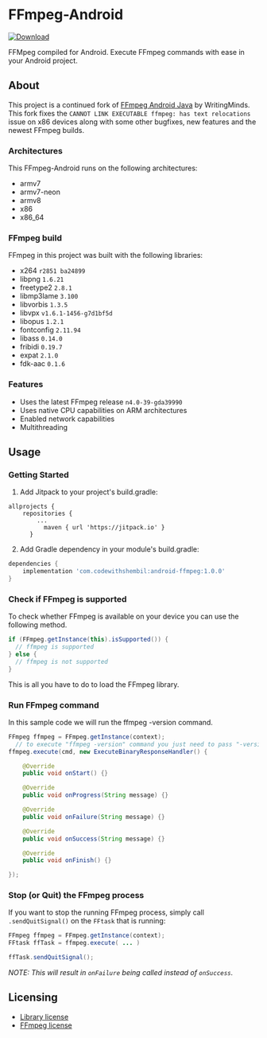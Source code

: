 # FFmpeg-Android
[ ![Download](https://api.bintray.com/packages/codewithshembil/FFmpegAndroid/Android-FFmpeg/images/download.svg?version=1.0.1) ](https://bintray.com/codewithshembil/FFmpegAndroid/Android-FFmpeg/1.0.1/link)

FFMpeg compiled for Android.
Execute FFmpeg commands with ease in your Android project.

## About
This project is a continued fork of [FFmpeg Android Java](https://github.com/WritingMinds/ffmpeg-android-java) by WritingMinds.
This fork fixes the `CANNOT LINK EXECUTABLE ffmpeg: has text relocations` issue on x86 devices along with some other bugfixes, new features and the newest FFmpeg builds.

### Architectures
This FFmpeg-Android runs on the following architectures:
- armv7
- armv7-neon
- armv8
- x86
- x86_64

### FFmpeg build
FFmpeg in this project was built with the following libraries:
- x264 `r2851 ba24899`
- libpng `1.6.21`
- freetype2 `2.8.1`
- libmp3lame `3.100`
- libvorbis `1.3.5`
- libvpx `v1.6.1-1456-g7d1bf5d`
- libopus `1.2.1`
- fontconfig `2.11.94`
- libass `0.14.0`
- fribidi `0.19.7`
- expat `2.1.0`
- fdk-aac `0.1.6`

### Features
- Uses the latest FFmpeg release `n4.0-39-gda39990`
- Uses native CPU capabilities on ARM architectures
- Enabled network capabilities
- Multithreading

## Usage

### Getting Started

1. Add Jitpack to your project's build.gradle:
```
allprojects {
	repositories {
		...
	      maven { url 'https://jitpack.io' }
      }
```
2. Add Gradle dependency in your module's build.gradle:
```gradle
dependencies {
    implementation 'com.codewithshembil:android-ffmpeg:1.0.0'
}
```

### Check if FFmpeg is supported
To check whether FFmpeg is available on your device you can use the following method.
```java
if (FFmpeg.getInstance(this).isSupported()) {
  // ffmpeg is supported
} else {
  // ffmpeg is not supported
}
```
This is all you have to do to load the FFmpeg library.

### Run FFmpeg command
In this sample code we will run the ffmpeg -version command.
```java
FFmpeg ffmpeg = FFmpeg.getInstance(context);
  // to execute "ffmpeg -version" command you just need to pass "-version"
ffmpeg.execute(cmd, new ExecuteBinaryResponseHandler() {

    @Override
    public void onStart() {}

    @Override
    public void onProgress(String message) {}

    @Override
    public void onFailure(String message) {}

    @Override
    public void onSuccess(String message) {}

    @Override
    public void onFinish() {}

});
```

### Stop (or Quit) the FFmpeg process
If you want to stop the running FFmpeg process, simply call `.sendQuitSignal()` on the `FFtask` that is running:

```java
FFmpeg ffmpeg = FFmpeg.getInstance(context);
FFtask ffTask = ffmpeg.execute( ... )

ffTask.sendQuitSignal();
```

_NOTE: This will result in `onFailure` being called instead of `onSuccess`._

## Licensing
- [Library license](https://github.com/shembil/Android-FFmpeg/blob/master/LICENSE)
- [FFmpeg license](https://www.ffmpeg.org/legal.html)

